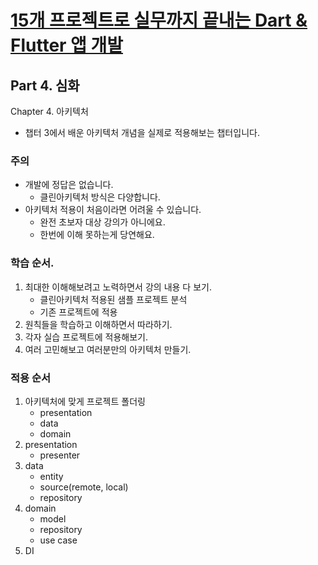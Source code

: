 # [15개 프로젝트로 실무까지 끝내는 Dart & Flutter 앱 개발](https://fastcampus.co.kr/dev_online_dartflutter)

## Part 4. 심화

Chapter 4. 아키텍처
- 챕터 3에서 배운 아키텍처 개념을 실제로 적용해보는 챕터입니다.

### 주의

- 개발에 정답은 없습니다.
  - 클린아키텍처 방식은 다양합니다.
- 아키텍처 적용이 처음이라면 어려울 수 있습니다.
  - 완전 초보자 대상 강의가 아니에요.
  - 한번에 이해 못하는게 당연해요.

### 학습 순서.

1. 최대한 이해해보려고 노력하면서 강의 내용 다 보기.
   - 클린아키텍처 적용된 샘플 프로젝트 분석
   - 기존 프로젝트에 적용
2. 원칙들을 학습하고 이해하면서 따라하기.
3. 각자 실습 프로젝트에 적용해보기.
4. 여러 고민해보고 여러분만의 아키텍처 만들기.

### 적용 순서

1. 아키텍처에 맞게 프로젝트 폴더링
   - presentation
   - data
   - domain
2. presentation
   - presenter
3. data
   - entity
   - source(remote, local)
   - repository
4. domain
   - model
   - repository
   - use case
5. DI
